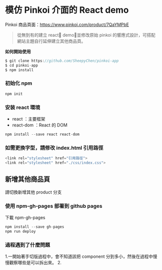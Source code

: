 # 模仿 Pinkoi 介面的 React demo

Pinkoi 商品頁面：https://www.pinkoi.com/product/7QaYMPbE

> 從無到有的建立 react demo，並修改原始 pinkoi 的響應式設計，可搭配網站主題自行延伸建立其他商品頁。

**如何開始使用**

```javascript
$ git clone https://github.com/SheepyChen/pinkoi-app
$ cd pinkoi-app
$ npm install

```

### 初始化 npm

```javascript
npm init
```

### 安装 react 環境

- react ：主要框架
- react-dom ：React 的 DOM

```javascript
npm install --save react react-dom

```

### 如需更換字型，請修改 index.html 引用路徑

```javascript
<link rel="stylesheet" href="引用路徑">
<link rel="stylesheet" href="./css/index.css">
```

## 新增其他商品頁

請切換新增其他 product 分支

### 使用 npm-gh-pages 部署到 github pages

下載 npm-gh-pages

```javascript
npm install --save gh-pages
npm run deploy
```

### 過程遇到了什麼問題

1.一開始著手切版過程中，會不知道該把 component 分到多小，然後在過程中慢慢觀察哪些是可以拆出來。 2.
